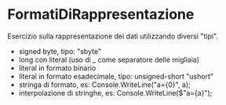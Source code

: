# FormatiDiRappresentazione

Esercizio sulla rappresentazione dei dati utilizzando diversi "tipi".

- signed byte, tipo: "sbyte"
- long con literal (uso di _ come separatore delle migliaia)
- literal in formato binario
- literal in formato esadecimale, tipo: unsigned-short "ushort"
- stringa di formato, es: Console.WriteLine("a={0}", a);
- interpolazione di stringhe, es: Console.WriteLine($"a={a}");
